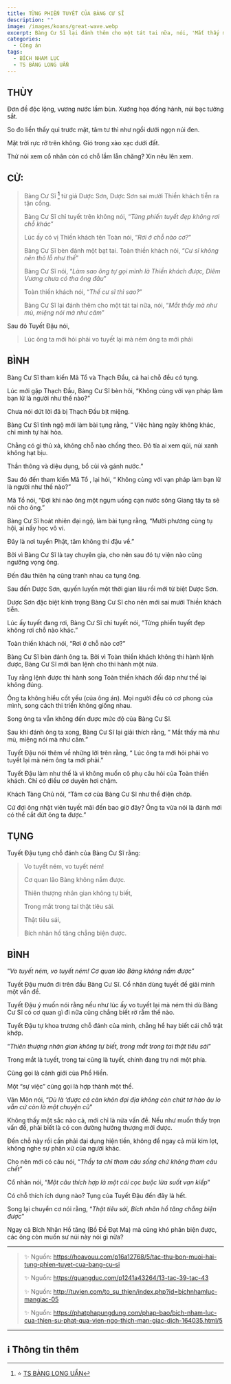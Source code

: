 ```yaml
---
title: TỪNG PHIẾN TUYẾT CỦA BÀNG CƯ SĨ
description: ""
image: /images/koans/great-wave.webp
excerpt: Bàng Cư Sĩ lại đánh thêm cho một tát tai nữa, nói, 'Mắt thấy mà như mù, miệng nói mà như câm'
categories:
  - Công án
tags:
  - BÍCH NHAM LỤC
  - TS BÀNG LONG UẨN
---
```


## THÙY

Đơn đề độc lộng, vương nước lầm bùn. Xướng họa đồng hành, núi bạc tường sắt.

So đo liền thấy quỉ trước mặt, tâm tư thì như ngồi dưới ngọn núi đen.

Mặt trời rực rỡ trên không. Gió trong xào xạc dưới đất.

Thử nói xem cổ nhân còn có chỗ lầm lẫn chăng? Xin nêu lên xem.

## CỬ:

> Bàng Cư Sĩ [^1] từ giả Dược Sơn, Dược Sơn sai mười Thiền khách tiễn ra tận cổng.
>
> Bàng Cư Sĩ chỉ tuyết trên không nói, “_Từng phiến tuyết đẹp không rơi chỗ khác_”
>
> Lúc ấy có vị Thiền khách tên Toàn nói, “_Rơi ở chỗ nào cơ?_”
>
> Bàng Cư Sĩ bèn đánh một bạt tai. Toàn thiền khách nói, “_Cư sĩ không nên thô lỗ như thế_”
>
> Bàng Cư Sĩ nói, “_Làm sao ông tự gọi mình là Thiền khách được, Diêm Vương chưa có tha ông đâu_”
>
> Toàn thiền khách nói, “_Thế cư sĩ thì sao?_”
>
> Bàng Cư Sĩ lại đánh thêm cho một tát tai nữa, nói, “_Mắt thấy mà như mù, miệng nói mà như câm_”

Sau đó Tuyết Đậu nói,

> Lúc ông ta mới hỏi phải vo tuyết lại mà ném ông ta mới phải

## BÌNH

Bàng Cư Sĩ tham kiến Mã Tổ và Thạch Đầu, cả hai chỗ đều có tụng.

Lúc mới gặp Thạch Đầu, Bàng Cư Sĩ bèn hỏi, “Không cùng với vạn pháp làm bạn lữ là người như thế nào?”

Chưa nói dứt lời đã bị Thạch Đầu bịt miệng.

Bàng Cư Sĩ tỉnh ngộ mới làm bài tụng rằng, “ Việc hàng ngày không khác, chỉ mình tự hài hòa.

Chẳng có gì thủ xả, không chỗ nào chống theo. Đỏ tía ai xem qúi, núi xanh không hạt bịu.

Thần thông và diệu dụng, bổ củi và gánh nước.”

Sau đó đến tham kiến Mã Tổ , lại hỏi, “ Không cùng với vạn pháp làm bạn lữ là người như thế nào?”

Mã Tổ nói, “Đợi khi nào ông một ngụm uống cạn nước sông Giang tây ta sẽ nói cho ông.”

Bàng Cư Sĩ hoát nhiên đại ngộ, làm bài tụng rằng, “Mười phương cùng tụ hội, ai nấy học vô vi.

Đây là nơi tuyển Phật, tâm không thi đậu về.”

Bởi vì Bàng Cư Sĩ là tay chuyên gia, cho nên sau đó tự viện nào cũng ngưỡng vọng ông.

Đến đâu thiên hạ cũng tranh nhau ca tụng ông.

Sau đến Dược Sơn, quyến luyến một thời gian lâu rồi mới từ biệt Dược Sơn.

Dược Sơn đặc biệt kính trọng Bàng Cư Sĩ cho nên mới sai mười Thiền khách tiễn.

Lúc ấy tuyết đang rơi, Bàng Cư Sĩ chỉ tuyết nói, ”Từng phiến tuyết đẹp không rơi chỗ nào khác.”

Toàn thiền khách nói, “Rơi ở chỗ nào cơ?”

Bàng Cư Sĩ bèn đánh ông ta. Bởi vì Toàn thiền khách không thi hành lệnh được, Bàng Cư Sĩ mới ban lệnh cho thi hành một nửa.

Tuy rằng lệnh được thi hành song Toàn thiền khách đối đáp như thế lại không đúng.

Ông ta không hiểu cốt yếu (của ông án). Mọi người đều có cơ phong của mình, song cách thi triển không giống nhau.

Song ông ta vẫn không đến được mức độ của Bàng Cư Sĩ.

Sau khi đánh ông ta xong, Bàng Cư Sĩ lại giải thích rằng, “ Mắt thấy mà như mù, miệng nói mà như câm.”

Tuyết Đậu nói thêm về những lời trên rằng, “ Lúc ông ta mới hỏi phải vo tuyết lại mà ném ông ta mới phải.”

Tuyết Đậu làm như thế là vì không muốn cô phụ câu hỏi của Toàn thiền khách. Chỉ có điều cơ duyên hơi chậm.

Khách Tàng Chủ nói, “Tâm cơ của Bàng Cư Sĩ như thể điện chớp.

Cứ đợi ông nhặt viên tuyết mãi đến bao giờ đây? Ông ta vừa nói là đánh mới có thể cắt đứt ông ta được.”

## TỤNG

Tuyết Đậu tụng chỗ đánh của Bàng Cư Sĩ rằng:

> Vo tuyết ném, vo tuyết ném!
>
> Cơ quan lão Bàng không nắm được.
>
> Thiên thượng nhân gian không tự biết,
>
> Trong mắt trong tai thật tiêu sái.
>
> Thật tiêu sái,
>
> Bích nhãn hồ tăng chẳng biện được.

## BÌNH

“_Vo tuyết ném, vo tuyết ném! Cơ quan lão Bàng không nắm được_”

Tuyết Đậu muớn đi trên đầu Bàng Cư Sĩ. Cổ nhân dùng tuyết để giải minh một vấn đề.

Tuyết Đậu ý muốn nói rằng nếu như lúc ấy vo tuyết lại mà ném thì dù Bàng Cư Sĩ có cơ quan gì đi nữa cũng chẳng biết rờ rẫm thế nào.

Tuyết Đậu tự khoa trương chỗ đánh của mình, chẳng hề hay biết cái chỗ trật khớp.

“_Thiên thượng nhân gian không tự biết, trong mắt trong tai thật tiêu sái_”

Trong mắt là tuyết, trong tai cũng là tuyết, chính đang trụ nơi một phía.

Cũng gọi là cảnh giới của Phổ Hiền.

Một “sự việc” cũng gọi là hợp thành một thể.

Vân Môn nói, “_Dù là ‘được cả càn khôn đại địa không còn chút tơ hào âu lo vẫn cứ còn là một chuyện cũ_”

Không thấy một sắc nào cả, mới chỉ là nửa vấn đề. Nếu như muốn thấy trọn vấn đề, phải biết là có con đường hướng thượng mới được.

Đến chỗ này rồi cần phải đại dụng hiện tiền, không để ngay cả mũi kim lọt, không nghe sự phân xử của người khác.

Cho nên mới có câu nói, “_Thầy ta chỉ tham câu sống chứ không tham câu chết_”

Cổ nhân nói, “_Một câu thích hợp là một cái cọc buộc lừa suốt vạn kiếp_”

Có chỗ thích ích dụng nào? Tụng của Tuyết Đậu đến đây là hết.

Song lại chuyển cơ nói rằng, “_Thật tiêu sái, Bích nhãn hồ tăng chẳng biện được_”

Ngay cả Bích Nhãn Hồ tăng (Bồ Đề Đạt Ma) mà cũng khó phân biện được, các ông còn muốn sư núi này nói gì nữa?

<hr class="blog-rule" />

> ✨ Nguồn: https://hoavouu.com/p16a12768/5/tac-thu-bon-muoi-hai-tung-phien-tuyet-cua-bang-cu-si
>
> ✨ Nguồn: https://quangduc.com/p1241a43264/13-tac-39-tac-43
>
> ✨ Nguồn: http://tuvien.com/to_su_thien/index.php?id=bichnhamluc-mangiac-05
>
> ✨ Nguồn: https://phatphapungdung.com/phap-bao/bich-nham-luc-cua-thien-su-phat-qua-vien-ngo-thich-man-giac-dich-164035.html/5

<hr class="blog-rule" />

## ℹ️ Thông tin thêm

[^1]: ⭐️ <a href="http://thuongchieu.net/index.php/phapthoai/suphu/4782-banguan" target="_blank">TS BÀNG LONG UẨN</a>
